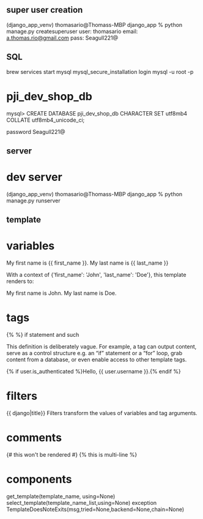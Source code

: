 ## super user creation
(django_app_venv) thomasario@Thomass-MBP django_app % python manage.py createsuperuser
user: thomasario
email: a.thomas.rio@gmail.com
pass: Seagull221@



## SQL
brew services start mysql
mysql_secure_installation
login
mysql -u root -p


# pji_dev_shop_db
mysql> CREATE DATABASE pji_dev_shop_db CHARACTER SET utf8mb4 COLLATE utf8mb4_unicode_ci;



password Seagull221@


## server 

# dev server
(django_app_venv) thomasario@Thomass-MBP django_app % python manage.py runserver 



## template 

# variables 
My first name is {{ first_name }}. My last name is {{ last_name }}

With a context of {'first_name': 'John', 'last_name': 'Doe'}, this template renders to:

My first name is John. My last name is Doe.


# tags
{% %} if statement and such 

This definition is deliberately vague. For example, a tag can output content, serve as a control structure e.g. an “if” statement or a “for” loop, grab content from a database, or even enable access to other template tags.

{% if user.is_authenticated %}Hello, {{ user.username }}.{% endif %}

# filters
{{ django|title}}
Filters transform the values of variables and tag arguments.

# comments 
{# this won't be rendered #}
{% this is multi-line %}

# components

get_template(template_name, using=None)
select_template(template_name_list,using=None)
exception TemplateDoesNoteExits(msg,tried=None,backend=None,chain=None)